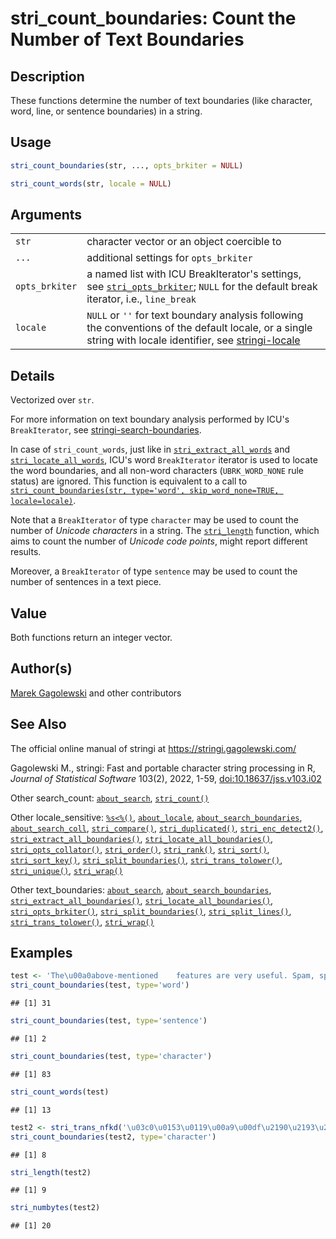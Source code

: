 # stri_count_boundaries: Count the Number of Text Boundaries

## Description

These functions determine the number of text boundaries (like character, word, line, or sentence boundaries) in a string.

## Usage

``` r
stri_count_boundaries(str, ..., opts_brkiter = NULL)

stri_count_words(str, locale = NULL)
```

## Arguments

|  |  |
|----|----|
| `str` | character vector or an object coercible to |
| `...` | additional settings for `opts_brkiter` |
| `opts_brkiter` | a named list with <span class="pkg">ICU</span> BreakIterator\'s settings, see [`stri_opts_brkiter`](stri_opts_brkiter.md); `NULL` for the default break iterator, i.e., `line_break` |
| `locale` | `NULL` or `''` for text boundary analysis following the conventions of the default locale, or a single string with locale identifier, see [stringi-locale](about_locale.md) |

## Details

Vectorized over `str`.

For more information on text boundary analysis performed by <span class="pkg">ICU</span>\'s `BreakIterator`, see [stringi-search-boundaries](about_search_boundaries.md).

In case of `stri_count_words`, just like in [`stri_extract_all_words`](stri_extract_boundaries.md) and [`stri_locate_all_words`](stri_locate_boundaries.md), <span class="pkg">ICU</span>\'s word `BreakIterator` iterator is used to locate the word boundaries, and all non-word characters (`UBRK_WORD_NONE` rule status) are ignored. This function is equivalent to a call to [`stri_count_boundaries(str, type='word', skip_word_none=TRUE, locale=locale)`](stri_count_boundaries.md).

Note that a `BreakIterator` of type `character` may be used to count the number of *Unicode characters* in a string. The [`stri_length`](stri_length.md) function, which aims to count the number of *Unicode code points*, might report different results.

Moreover, a `BreakIterator` of type `sentence` may be used to count the number of sentences in a text piece.

## Value

Both functions return an integer vector.

## Author(s)

[Marek Gagolewski](https://www.gagolewski.com/) and other contributors

## See Also

The official online manual of <span class="pkg">stringi</span> at <https://stringi.gagolewski.com/>

Gagolewski M., <span class="pkg">stringi</span>: Fast and portable character string processing in R, *Journal of Statistical Software* 103(2), 2022, 1-59, [doi:10.18637/jss.v103.i02](https://doi.org/10.18637/jss.v103.i02)

Other search_count: [`about_search`](about_search.md), [`stri_count()`](stri_count.md)

Other locale_sensitive: [`%s<%()`](+25s+3C+25.md), [`about_locale`](about_locale.md), [`about_search_boundaries`](about_search_boundaries.md), [`about_search_coll`](about_search_coll.md), [`stri_compare()`](stri_compare.md), [`stri_duplicated()`](stri_duplicated.md), [`stri_enc_detect2()`](stri_enc_detect2.md), [`stri_extract_all_boundaries()`](stri_extract_boundaries.md), [`stri_locate_all_boundaries()`](stri_locate_boundaries.md), [`stri_opts_collator()`](stri_opts_collator.md), [`stri_order()`](stri_order.md), [`stri_rank()`](stri_rank.md), [`stri_sort()`](stri_sort.md), [`stri_sort_key()`](stri_sort_key.md), [`stri_split_boundaries()`](stri_split_boundaries.md), [`stri_trans_tolower()`](stri_trans_casemap.md), [`stri_unique()`](stri_unique.md), [`stri_wrap()`](stri_wrap.md)

Other text_boundaries: [`about_search`](about_search.md), [`about_search_boundaries`](about_search_boundaries.md), [`stri_extract_all_boundaries()`](stri_extract_boundaries.md), [`stri_locate_all_boundaries()`](stri_locate_boundaries.md), [`stri_opts_brkiter()`](stri_opts_brkiter.md), [`stri_split_boundaries()`](stri_split_boundaries.md), [`stri_split_lines()`](stri_split_lines.md), [`stri_trans_tolower()`](stri_trans_casemap.md), [`stri_wrap()`](stri_wrap.md)

## Examples




``` r
test <- 'The\u00a0above-mentioned    features are very useful. Spam, spam, eggs, bacon, and spam.'
stri_count_boundaries(test, type='word')
```

```
## [1] 31
```

``` r
stri_count_boundaries(test, type='sentence')
```

```
## [1] 2
```

``` r
stri_count_boundaries(test, type='character')
```

```
## [1] 83
```

``` r
stri_count_words(test)
```

```
## [1] 13
```

``` r
test2 <- stri_trans_nfkd('\u03c0\u0153\u0119\u00a9\u00df\u2190\u2193\u2192')
stri_count_boundaries(test2, type='character')
```

```
## [1] 8
```

``` r
stri_length(test2)
```

```
## [1] 9
```

``` r
stri_numbytes(test2)
```

```
## [1] 20
```
